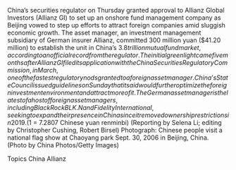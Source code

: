 China’s securities regulator on Thursday granted approval to Allianz Global Investors (Allianz GI) to set up an onshore fund management company as Beijing vowed to step up efforts to attract foreign companies amid sluggish economic growth.
The asset manager, an investment management subsidiary of German insurer Allianz, committed 300 million yuan ($41.20 million) to establish the unit in China’s $3.8 trillion mutual fund market, according to an official record from the regulator.
The initial greenlight came five months after Allianz GI filed its application with the China Securities Regulatory Commission, in March, one of the fastest regulatory nods granted to a foreign asset manager.
China’s State Council issued guidelines on Sunday that it said would further optimize the foreign investment environment and attract more of it.
The German asset manager is the latest of a host of foreign asset managers, including BlackRock BLK.N and Fidelity International, seeking to expand their presence in China since it removed ownership restrictions in 2019.
($1 = 7.2807 Chinese yuan renminbi)
(Reporting by Selena Li; editing by Christopher Cushing, Robert Birsel)
Photograph: Chinese people visit a national flag show at Chaoyang park Sept. 30, 2006 in Beijing, China. (Photo by China Photos/Getty Images)

Topics
China
Allianz
